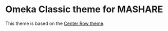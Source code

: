# Omeka Classic theme for MASHARE

This theme is based on the [Center Row theme](https://github.com/omeka/theme-centerrow).
